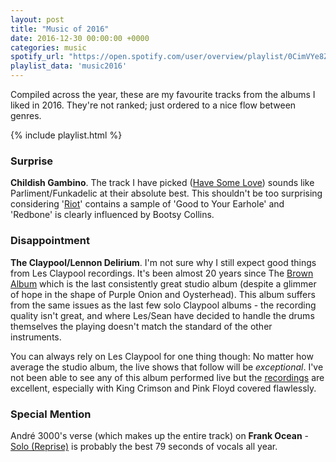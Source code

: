 ```yaml
---
layout: post
title: "Music of 2016"
date: 2016-12-30 00:00:00 +0000
categories: music
spotify_url: "https://open.spotify.com/user/overview/playlist/0CimVYe8ZuDk8legFdJhGC"
playlist_data: 'music2016'
---
```


Compiled across the year, these are my favourite tracks from the albums I liked in 2016. They're not ranked; just ordered to a nice flow between genres.

{% include playlist.html %}

### Surprise

**Childish Gambino**. The track I have picked ([Have Some Love](https://open.spotify.com/track/6TJrqqpm5eCSU9NsD8AjrR)) sounds like Parliment/Funkadelic at their absolute best. This shouldn't be too surprising considering '[Riot](https://open.spotify.com/track/12FSzk0wDNG6yZ6ldBXIAS)' contains a sample of 'Good to Your Earhole' and 'Redbone' is clearly influenced by Bootsy Collins.

### Disappointment

**The Claypool/Lennon Delirium**. I'm not sure why I still expect good things from Les Claypool recordings. It's been almost 20 years since The [Brown Album](https://open.spotify.com/album/2JNjBuZ5dQxk8bJxkhJgQQ) which is the last consistently great studio album (despite a glimmer of hope in the shape of Purple Onion and Oysterhead). This album suffers from the same issues as the last few solo Claypool albums - the recording quality isn't great, and where Les/Sean have decided to handle the drums themselves the playing doesn't match the standard of the other instruments.

You can always rely on Les Claypool for one thing though: No matter how average the studio album, the live shows that follow will be _exceptional_. I've not been able to see any of this album performed live but the [recordings](https://www.youtube.com/watch?v=cajrnY_fGDk) are excellent, especially with King Crimson and Pink Floyd covered flawlessly.

### Special Mention

André 3000's verse (which makes up the entire track) on **Frank Ocean** - [Solo (Reprise)](https://open.spotify.com/track/0iqdHpozH9HIYfM0FIftfa) is probably the best 79 seconds of vocals all year.
